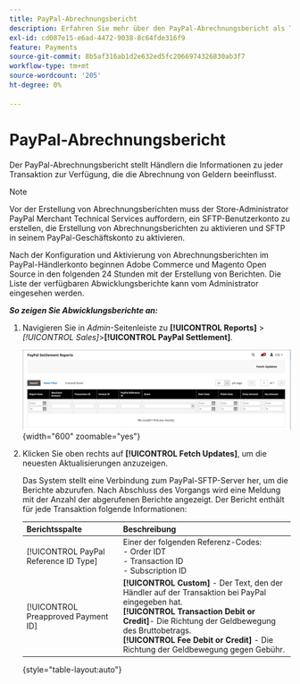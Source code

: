 ```yaml
---
title: PayPal-Abrechnungsbericht
description: Erfahren Sie mehr über den PayPal-Abrechnungsbericht als Tool zur Verwaltung von PayPal-Transaktionen.
exl-id: cd087e15-e6ad-4472-9038-8c64fde316f9
feature: Payments
source-git-commit: 8b5af316ab1d2e632ed5fc2066974326830ab3f7
workflow-type: tm+mt
source-wordcount: '205'
ht-degree: 0%

---
```


# PayPal-Abrechnungsbericht

Der PayPal-Abrechnungsbericht stellt Händlern die Informationen zu jeder Transaktion zur Verfügung, die die Abrechnung von Geldern beeinflusst.

>[!NOTE]
>
>Vor der Erstellung von Abrechnungsberichten muss der Store-Administrator PayPal Merchant Technical Services auffordern, ein SFTP-Benutzerkonto zu erstellen, die Erstellung von Abrechnungsberichten zu aktivieren und SFTP in seinem PayPal-Geschäftskonto zu aktivieren.

Nach der Konfiguration und Aktivierung von Abrechnungsberichten im PayPal-Händlerkonto beginnen Adobe Commerce und Magento Open Source in den folgenden 24 Stunden mit der Erstellung von Berichten. Die Liste der verfügbaren Abwicklungsberichte kann vom Administrator eingesehen werden.

**_So zeigen Sie Abwicklungsberichte an:_**

1. Navigieren Sie in _Admin_-Seitenleiste zu **[!UICONTROL Reports]** > _[!UICONTROL Sales]_>**[!UICONTROL PayPal Settlement]**.

   ![PayPal-Abrechnungsberichte](../getting-started/assets/reports-sales-paypal-settlement.png){width="600" zoomable="yes"}

1. Klicken Sie oben rechts auf **[!UICONTROL Fetch Updates]**, um die neuesten Aktualisierungen anzuzeigen.

   Das System stellt eine Verbindung zum PayPal-SFTP-Server her, um die Berichte abzurufen. Nach Abschluss des Vorgangs wird eine Meldung mit der Anzahl der abgerufenen Berichte angezeigt. Der Bericht enthält für jede Transaktion folgende Informationen:

   | Berichtsspalte | Beschreibung |
   | ------------ | ----------- |
   | [!UICONTROL PayPal Reference ID Type] | Einer der folgenden Referenz-Codes:<br/>- Order IDT<br/>- Transaction ID<br/>- Subscription ID |
   | [!UICONTROL Preapproved Payment ID] | **[!UICONTROL Custom]** - Der Text, den der Händler auf der Transaktion bei PayPal eingegeben hat.<br/>**[!UICONTROL Transaction Debit or Credit]**- Die Richtung der Geldbewegung des Bruttobetrags.<br/>**[!UICONTROL Fee Debit or Credit]** - Die Richtung der Geldbewegung gegen Gebühr. |

   {style="table-layout:auto"}
